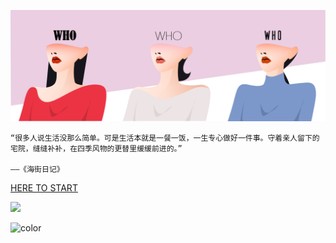 ![logo](_media/coverpage.jpg)

```
“很多人说生活没那么简单。可是生活本就是一餐一饭，一生专心做好一件事。守着亲人留下的宅院，缝缝补补，在四季风物的更替里缓缓前进的。”

——《海街日记》
```

[HERE TO START](whoislea)



![](_media/bg.png)

![color](#ffffff)